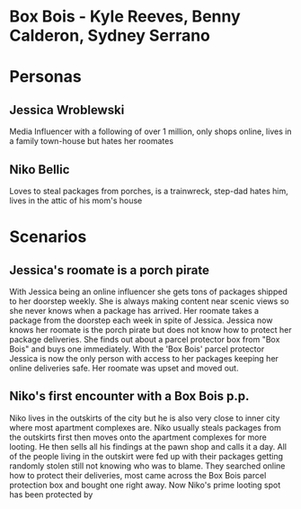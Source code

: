 # Box Bois - Kyle Reeves, Benny Calderon, Sydney Serrano

# Personas

## Jessica Wroblewski

Media Influencer with a following of over 1 million, only shops online, lives in a family town-house but hates her roomates  

## Niko Bellic
Loves to steal packages from porches, is a trainwreck, step-dad hates him, lives in the attic of his mom's house

# Scenarios

## Jessica's roomate is a porch pirate

With Jessica being an online influencer she gets tons of packages shipped to her doorstep weekly. She is always making content near scenic views so she never knows when a package has arrived. Her roomate takes a package from the doorstep each week in spite of Jessica. Jessica now knows her roomate is the porch pirate but does not know how to protect her package deliveries. She finds out about a parcel protector box from "Box Bois" and buys one immediately. With the 'Box Bois' parcel protector Jessica is now the only person with access to her packages keeping her online deliveries safe. Her roomate was upset and moved out.   

## Niko's first encounter with a Box Bois p.p.

Niko lives in the outskirts of the city but he is also very close to inner city where most apartment complexes are. Niko usually steals packages from the outskirts first then moves onto the apartment complexes for more looting. He then sells all his findings at the pawn shop and calls it a day. All of the people living in the outskirt were fed up with their packages getting randomly stolen still not knowing who was to blame. They searched online how to protect their deliveries, most came across the Box Bois parcel protection box and bought one right away. Now Niko's prime looting spot has been protected by 

